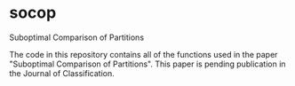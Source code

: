 # socop
Suboptimal Comparison of Partitions

The code in this repository contains all of the functions used
in the paper "Suboptimal Comparison of Partitions".  This paper
is pending publication in the Journal of Classification.
